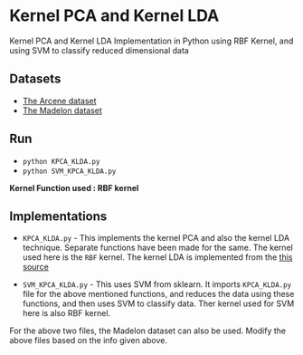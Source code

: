 # Kernel PCA and Kernel LDA

Kernel PCA and Kernel LDA Implementation in Python using RBF Kernel, and using SVM to classify reduced dimensional data

## Datasets 
- <a href="https://archive.ics.uci.edu/ml/datasets/Arcene"> The Arcene dataset </a> 
- <a href="https://archive.ics.uci.edu/ml/datasets/Madelon"> The Madelon dataset </a> 

## Run

- `python KPCA_KLDA.py`
- `python SVM_KPCA_KLDA.py`

**Kernel Function used : RBF kernel**  

## Implementations

- `KPCA_KLDA.py` - This implements the kernel PCA and also the kernel LDA technique. Separate functions have been made for the same. The kernel used here is the `RBF` kernel. The kernel LDA is implemented from the <a href="https://en.wikipedia.org/wiki/Kernel_Fisher_discriminant_analysis">this source</a>

- `SVM_KPCA_KLDA.py` - This uses SVM from sklearn. It imports `KPCA_KLDA.py` file for the above mentioned functions, and reduces the data using these functions, and then uses SVM to classify data. Ther kernel used for SVM here is also RBF kernel.

For the above two files, the Madelon dataset can also be used. Modify the above files based on the info given above.  